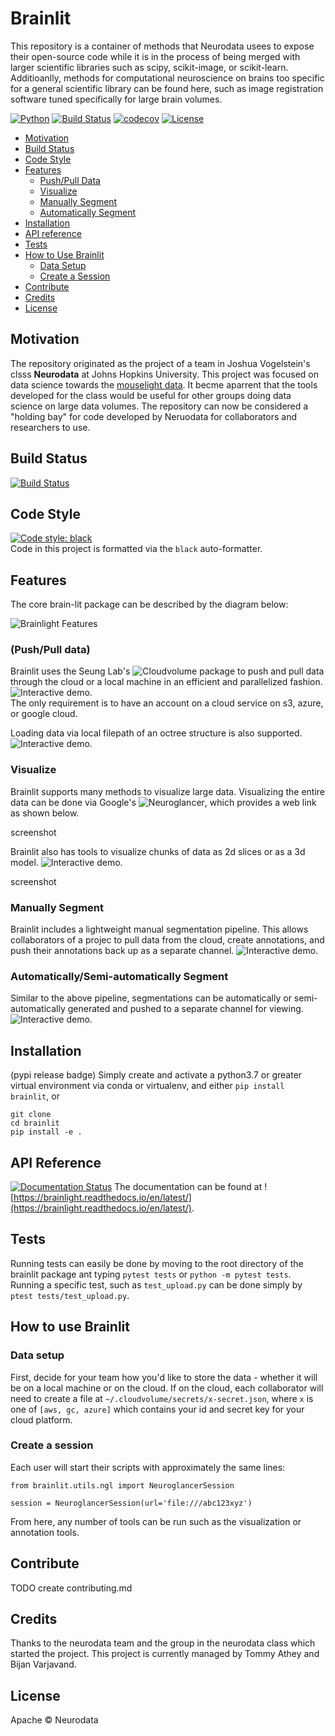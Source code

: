 # Brainlit
This repository is a container of methods that Neurodata usees to expose their open-source code while it is in the process of being merged with larger scientific libraries such as scipy, scikit-image, or scikit-learn. Additioanlly, methods for computational neuroscience on brains too specific for a general scientific library can be found here, such as image registration software tuned specifically for large brain volumes.

[![Python](https://img.shields.io/badge/python-3.7-blue.svg)]()
[![Build Status](https://travis-ci.com/neurodata/brainlit.svg?branch=master)](https://travis-ci.com/neurodata/brainlit)
[![codecov](https://codecov.io/gh/neurodata/brainlit/branch/master/graph/badge.svg)](https://codecov.io/gh/neurodata/brainlit)
[![License](https://img.shields.io/badge/License-Apache%202.0-blue.svg)](https://opensource.org/licenses/Apache-2.0)

- [Motivation](#motivation)
- [Build Status](#build-status)
- [Code Style](#code-style)
- [Features](#features)
  * [Push/Pull Data](#push/pull-data)
  * [Visualize](#visualize)
  * [Manually Segment](#manually-segment)
  * [Automatically Segment](#automatically/semiautomatically-segment)
- [Installation](#installation)
- [API reference](#api-reference)
- [Tests](#tests)
- [How to Use Brainlit](#how-to-use-brainlit)
  * [Data Setup](#data-setup)
  * [Create a Session](#create-a-session)
- [Contribute](#contribute)
- [Credits](#credits)
- [License](#license)


## Motivation
The repository originated as the project of a team in Joshua Vogelstein's clsss **Neurodata** at Johns Hopkins University. This project was focused on data science towards the [mouselight data](https://www.hhmi.org/news/mouselight-project-maps-1000-neurons-and-counting-in-the-mouse-brain). It becme aparrent that the tools developed for the class would be useful for other groups doing data science on large data volumes.
The repository can now be considered a "holding bay" for code developed by Neruodata for collaborators and researchers to use.

## Build Status
[![Build Status](https://travis-ci.com/neurodata/brainlit.svg?branch=master)](https://travis-ci.com/neurodata/brainlit)  

## Code Style
[![Code style: black](https://img.shields.io/badge/code%20style-black-000000.svg)](https://github.com/psf/black)  
Code in this project is formatted via the `black` auto-formatter.

## Features
The core brain-lit package can be described by the diagram below:

![Brainlight Features](https://raw.githubusercontent.com/neurodata/brainlight/diagram/Brainlight.png)

### (Push/Pull data)
Brainlit uses the Seung Lab's ![Cloudvolume](https://github.com/seung-lab/cloud-volume) package to push and pull data through the cloud or a local machine in an efficient and parallelized fashion. ![Interactive demo]().  
The only requirement is to have an account on a cloud service on s3, azure, or google cloud.

Loading data via local filepath of an octree structure is also supported. ![Interactive demo]().

### Visualize
Brainlit supports many methods to visualize large data. Visualizing the entire data can be done via Google's ![Neuroglancer](https://github.com/google/neuroglancer), which provides a web link as shown below.

screenshot

Brainlit also has tools to visualize chunks of data as 2d slices or as a 3d model. ![Interactive demo]().

screenshot

### Manually Segment
Brainlit includes a lightweight manual segmentation pipeline. This allows collaborators of a projec to pull data from the cloud, create annotations, and push their annotations back up as a separate channel. ![Interactive demo]().

### Automatically/Semi-automatically Segment
Similar to the above pipeline, segmentations can be automatically or semi-automatically generated and pushed to a separate channel for viewing. ![Interactive demo](). 

## Installation
(pypi release badge)
Simply create and activate a python3.7 or greater virtual environment via conda or virtualenv, and either `pip install brainlit`, or
```
git clone
cd brainlit
pip install -e .
```

## API Reference
[![Documentation Status](https://readthedocs.org/projects/brainlight/badge/?version=latest)](https://brainlight.readthedocs.io/en/latest/?badge=latest)
The documentation can be found at ![https://brainlight.readthedocs.io/en/latest/](https://brainlight.readthedocs.io/en/latest/).

## Tests
Running tests can easily be done by moving to the root directory of the brainlit package ant typing `pytest tests` or `python -m pytest tests`.  
Running a specific test, such as `test_upload.py` can be done simply by `ptest tests/test_upload.py`.

## How to use Brainlit
### Data setup
First, decide for your team how you'd like to store the data - whether it will be on a local machine or on the cloud. If on the cloud,
each collaborator will need to create a file at `~/.cloudvolume/secrets/x-secret.json`, where `x` is one of `[aws, gc, azure]` which contains your id and secret key for your cloud platform.
### Create a session
Each user will start their scripts with approximately the same lines:
```
from brainlit.utils.ngl import NeuroglancerSession

session = NeuroglancerSession(url='file:///abc123xyz')
```
From here, any number of tools can be run such as the visualization or annotation tools.

## Contribute
TODO create contributing.md

## Credits
Thanks to the neurodata team and the group in the neurodata class which started the project.
This project is currently managed by Tommy Athey and Bijan Varjavand.

## License
Apache © Neurodata
